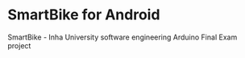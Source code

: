 # SmartBike for Android
SmartBike - Inha University software engineering Arduino Final Exam project
